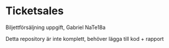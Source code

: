 # Ticketsales
Biljettförsäljning uppgift, Gabriel NaTe18a

Detta repository är inte komplett, behöver lägga till kod + rapport
